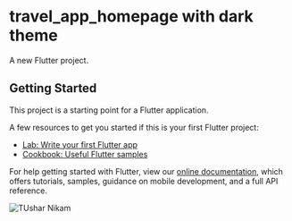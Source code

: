 # travel_app_homepage with dark theme

A new Flutter project.

## Getting Started

This project is a starting point for a Flutter application.

A few resources to get you started if this is your first Flutter project:

- [Lab: Write your first Flutter app](https://flutter.dev/docs/get-started/codelab)
- [Cookbook: Useful Flutter samples](https://flutter.dev/docs/cookbook)

For help getting started with Flutter, view our
[online documentation](https://flutter.dev/docs), which offers tutorials,
samples, guidance on mobile development, and a full API reference.


![TUshar Nikam](https://i.ibb.co/6X6cq0f/Whats-App-Image-2020-01-24-at-2-51-41-AM.jpg)

